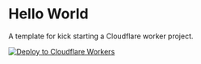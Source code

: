 # Hello World

A template for kick starting a Cloudflare worker project.

[![Deploy to Cloudflare Workers](https://deploy.workers.cloudflare.com/button)](https://deploy.workers.cloudflare.com/?url=https://github.com/wellflat/cloudflare-worker-samples)
